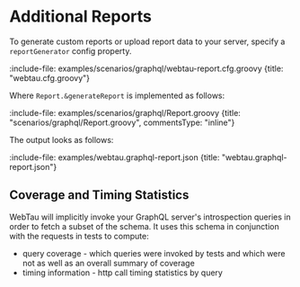 # Additional Reports

To generate custom reports or upload report data to your server, specify a `reportGenerator` config property.

:include-file: examples/scenarios/graphql/webtau-report.cfg.groovy {title: "webtau.cfg.groovy"}

Where `Report.&generateReport` is implemented as follows:

:include-file: examples/scenarios/graphql/Report.groovy {title: "scenarios/graphql/Report.groovy", commentsType: "inline"}

The output looks as follows:

:include-file: examples/webtau.graphql-report.json {title: "webtau.graphql-report.json"} 

## Coverage and Timing Statistics

WebTau will implicitly invoke your GraphQL server's introspection queries in order to fetch a subset of the schema.
It uses this schema in conjunction with the requests in tests to compute:

* query coverage - which queries were invoked by tests and which were not as well as an overall summary of coverage
* timing information - http call timing statistics by query
